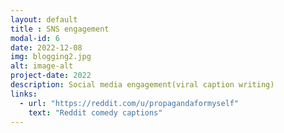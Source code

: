 ```yaml
---
layout: default
title : SNS engagement
modal-id: 6
date: 2022-12-08
img: blogging2.jpg
alt: image-alt
project-date: 2022
description: Social media engagement(viral caption writing)
links:
  - url: "https://reddit.com/u/propagandaformyself"
    text: "Reddit comedy captions"
---
```


